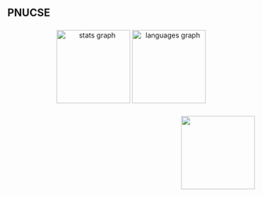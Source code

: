 <h2 align="left">PNUCSE</h2>

###

<div align="center">
  <img src="https://github-readme-stats.vercel.app/api?username=voac&hide_title=false&hide_rank=false&show_icons=true&include_all_commits=true&count_private=true&disable_animations=false&theme=dracula&locale=en&hide_border=false" height="150" alt="stats graph"  />
  <img src="https://github-readme-stats.vercel.app/api/top-langs?username=voac&locale=en&hide_title=false&layout=compact&card_width=320&langs_count=5&theme=dracula&hide_border=false" height="150" alt="languages graph"  />
</div>

###

<img align="right" height="150" src="https://i1.sndcdn.com/artworks-gDvQKQAx56mE5m16-Imn0jw-t500x500.jpg"  />

###

<br clear="both">

###

